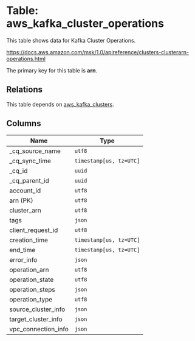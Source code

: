 # Table: aws_kafka_cluster_operations

This table shows data for Kafka Cluster Operations.

https://docs.aws.amazon.com/msk/1.0/apireference/clusters-clusterarn-operations.html

The primary key for this table is **arn**.

## Relations

This table depends on [aws_kafka_clusters](aws_kafka_clusters).

## Columns

| Name          | Type          |
| ------------- | ------------- |
|_cq_source_name|`utf8`|
|_cq_sync_time|`timestamp[us, tz=UTC]`|
|_cq_id|`uuid`|
|_cq_parent_id|`uuid`|
|account_id|`utf8`|
|arn (PK)|`utf8`|
|cluster_arn|`utf8`|
|tags|`json`|
|client_request_id|`utf8`|
|creation_time|`timestamp[us, tz=UTC]`|
|end_time|`timestamp[us, tz=UTC]`|
|error_info|`json`|
|operation_arn|`utf8`|
|operation_state|`utf8`|
|operation_steps|`json`|
|operation_type|`utf8`|
|source_cluster_info|`json`|
|target_cluster_info|`json`|
|vpc_connection_info|`json`|